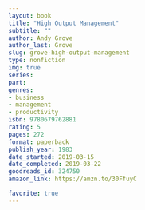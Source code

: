 ```yaml
---
layout: book
title: "High Output Management"
subtitle: ""
author: Andy Grove
author_last: Grove
slug: grove-high-output-management
type: nonfiction
img: true
series: 
part: 
genres:
- business
- management
- productivity
isbn: 9780679762881
rating: 5
pages: 272
format: paperback
publish_year: 1983
date_started: 2019-03-15
date_completed: 2019-03-22
goodreads_id: 324750
amazon_link: https://amzn.to/30FfuyC

favorite: true
---
```

